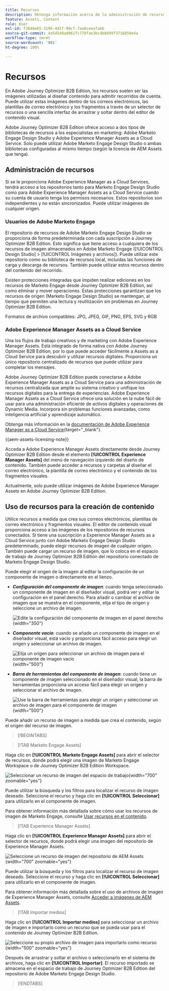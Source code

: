 ```yaml
---
title: Recursos
description: Obtenga información acerca de la administración de recursos en Journey Optimizer B2B Edition.
feature: Assets, Content
role: User
exl-id: f3848e65-3196-4d1f-90cf-7aa6ceeafabb
source-git-commit: 4a54548ad061fc778fae3bc4b8499f3716850e4a
workflow-type: tm+mt
source-wordcount: '981'
ht-degree: 100%

---
```


# Recursos

En Adobe Journey Optimizer B2B Edition, los recursos suelen ser las imágenes utilizadas al diseñar contenido para admitir recorridos de cuenta. Puede utilizar estas imágenes dentro de los correos electrónicos, las plantillas de correo electrónico y los fragmentos a través de un selector de recursos o una sencilla interfaz de arrastrar y soltar dentro del editor de contenido visual.

Adobe Journey Optimizer B2B Edition ofrece acceso a dos tipos de bibliotecas de recursos a los especialistas en marketing: Adobe Marketo Engage Design Studio y Adobe Experience Manager Assets as a Cloud Service. Solo puede utilizar Adobe Marketo Engage Design Studio o ambas bibliotecas configuradas al mismo tiempo (según la licencia de AEM Assets que tenga).

## Administración de recursos

Si se le proporciona Adobe Experience Manager as a Cloud Services, tendrá acceso a los repositorios tanto para Marketo Engage Design Studio como para Adobe Experience Manager Assets as a Cloud Service cuando su cuenta de usuario tenga los permisos necesarios. Estos repositorios son independientes y no están sincronizados. Puede utilizar imágenes de cualquier origen.

### Usuarios de Adobe Marketo Engage

El repositorio de recursos de Adobe Marketo Engage Design Studio se proporciona de forma predeterminada con cada suscripción a Journey Optimizer B2B Edition. Esto significa que tiene acceso a cualquiera de los recursos de imagen almacenados en Adobe Marketo Engage ([!UICONTROL Design Studio] > [!UICONTROL Imágenes y archivos]). Puede utilizar este repositorio como su biblioteca de recursos local, incluidas las funciones de carga y descarga de recursos. También puede utilizar estos recursos dentro del contenido del recorrido.

Existen protecciones integradas que impiden realizar ediciones en los recursos de Marketo Engage desde Journey Optimizer B2B Edition, así como eliminar y mover operaciones. Estas protecciones garantizan que los recursos de origen (Marketo Engage Design Studio) se mantengan, al tiempo que permiten una lectura y reutilización sin problemas en Journey Optimizer B2B Edition.

Formatos de archivo compatibles: JPG, JPEG, GIF, PNG, EPS, SVG y RGB

### Adobe Experience Manager Assets as a Cloud Service

Una los flujos de trabajo creativos y de marketing con Adobe Experience Manager Assets. Está integrado de forma nativa con Adobe Journey Optimizer B2B Edition, por lo que puede acceder fácilmente a Assets as a Cloud Service para descubrir y utilizar recursos digitales. Proporciona un único repositorio centralizado de recursos que puede utilizar para completar los mensajes.

Adobe Journey Optimizer B2B Edition puede conectarse a Adobe Experience Manager Assets as a Cloud Service para una administración de recursos centralizada que amplíe su sistema creativo y unifique los recursos digitales para la entrega de experiencias. Adobe Experience Manager Assets as a Cloud Service ofrece una solución en la nube fácil de usar para una administración eficiente de activos digitales y operaciones de Dynamic Media. Incorpora sin problemas funciones avanzadas, como inteligencia artificial y aprendizaje automático.

Obtenga más información en la [documentación de Adobe Experience Manager as a Cloud Service](https://experienceleague.adobe.com/es/docs/experience-manager-cloud-service/content/assets/overview){target="_blank"}.

{{aem-assets-licensing-note}}

Acceda a Adobe Experience Manager Assets directamente desde Journey Optimizer B2B Edition desde el elemento **[!UICONTROL Experience Manager Assets]** del menú de navegación izquierdo del diseño de contenido. También puede acceder a recursos y carpetas al diseñar el correo electrónico, la plantilla de correo electrónico y el contenido de los fragmentos visuales.

Actualmente, solo puede utilizar imágenes de Adobe Experience Manager Assets en Adobe Journey Optimizer B2B Edition.

## Uso de recursos para la creación de contenido

Utilice recursos a medida que crea sus correos electrónicos, plantillas de correo electrónico y fragmentos visuales. El editor de contenido visual proporciona acceso a las imágenes de los repositorios de recursos conectados. Si tiene una suscripción a Experience Manager Assets as a Cloud Service junto con Adobe Marketo Engage Design Studio predeterminado, puede elegir recursos de imagen de cualquier origen. También puede cargar un recurso de imagen, que lo coloca en el espacio de trabajo de Journey Optimizer B2B Edition del repositorio conectado de Marketo Engage Design Studio.

Puede elegir el origen de la imagen al editar la configuración de un componente de imagen o directamente en el lienzo.

* **_Configuración del componente de imagen_**: cuando tenga seleccionado un componente de imagen en el diseñador visual, podrá ver y editar la configuración en el panel derecho. Para añadir o cambiar el archivo de imagen que se muestra en el componente, elija el tipo de origen y seleccione un archivo de imagen.

  ![Edite la configuración del componente de imagen en el panel derecho](./assets/content-assets-image-settings.png){width="350"}

* **_Componente vacío_**: cuando se añade un componente de imagen en el diseñador visual, está vacío y proporciona fácil acceso para elegir un origen y seleccionar un archivo de imagen.

  ![Elija un origen para seleccionar un archivo de imagen para el componente de imagen vacío](./assets/content-assets-image-component-empty.png){width="500"}

* **_Barra de herramientas del componente de imagen_**: cuando tiene un componente de imagen seleccionado en el diseñador visual, la barra de herramientas proporciona un acceso fácil para elegir un origen y seleccionar el archivo de imagen.

  ![Use la barra de herramientas para elegir un origen y seleccionar un archivo de imagen para el componente de imagen](./assets/content-assets-image-toolbar-settings.png){width="500"}

Puede añadir un recurso de imagen a medida que crea el contenido, según el origen del recurso de imagen.

>[!BEGINTABS]

>[!TAB Marketo Engage Assets]

Haga clic en **[!UICONTROL Marketo Engage Assets]** para abrir el selector de recursos, donde podrá elegir una imagen de Marketo Engage Workspace o de Journey Optimizer B2B Edition Workspace.

![Seleccionar un recurso de imagen del espacio de trabajo](./assets/content-assets-image-me-selected.png){width="700" zoomable="yes"}

Puede utilizar la búsqueda y los filtros para localizar el recurso de imagen deseado. Seleccione el recurso y haga clic en **[!UICONTROL Seleccionar]** para utilizarlo en el componente de imagen.

Para obtener información más detallada sobre cómo usar los recursos de imagen de Marketo Engage, consulte [Usar recursos en el contenido](./marketo-engage-design-studio.md#use-assets-in-your-content).

>[!TAB Experience Manager Assets]

Haga clic en **[!UICONTROL Experience Manager Assets]** para abrir el selector de recursos, donde podrá elegir una imagen del repositorio de Experience Manager Assets.

![Seleccione un recurso de imagen del repositorio de AEM Assets](./assets/content-assets-image-aem-selected.png){width="700" zoomable="yes"}

Puede utilizar la búsqueda y los filtros para localizar el recurso de imagen deseado. Seleccione el recurso y haga clic en **[!UICONTROL Seleccionar]** para utilizarlo en el componente de imagen.

Para obtener información más detallada sobre el uso de archivos de imagen de Experience Manager Assets, consulte [Acceder a imágenes de AEM Assets](./aem-assets.md#access-aem-assets-images).

>[!TAB Importar medios]

Haga clic en **[!UICONTROL Importar medios]** para seleccionar un archivo de imagen e importarlo como un recurso que se pueda usar para el contenido de Journey Optimizer B2B Edition.

![Seleccione su propio archivo de imagen para importarlo como recurso](./assets/content-assets-image-import-file-selected.png){width="500" zoomable="yes"}

Después de arrastrar y soltar el archivo o seleccionarlo en el sistema de archivos, haga clic en **[!UICONTROL Importar]**. El recurso importado se almacena en el espacio de trabajo de Journey Optimizer B2B Edition del repositorio de Adobe Marketo Engage Design Studio.

>[!ENDTABS]
